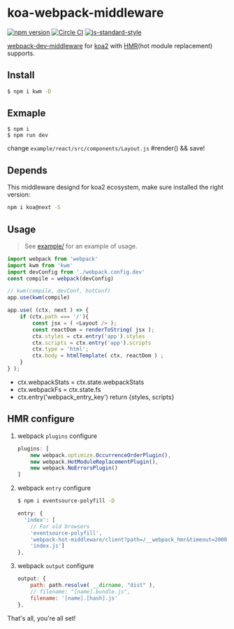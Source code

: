 # koa-webpack-middleware

[![npm version](http://img.shields.io/npm/v/koa-webpack-middleware.svg?style=flat-square)](https://npmjs.org/package/koa-webpack-middleware "View this project on npm")
[![Circle CI](https://circleci.com/gh/leecade/koa-webpack-middleware.svg)](https://circleci.com/gh/leecade/koa-webpack-middleware)
[![js-standard-style](https://img.shields.io/badge/code%20style-standard-brightgreen.svg)](http://standardjs.com/)

[webpack-dev-middleware](https://github.com/webpack/webpack-dev-middleware) for [koa2](https://github.com/koajs/koa/tree/v2.x) with [HMR](http://webpack.github.io/docs/hot-module-replacement-with-webpack.html)(hot module replacement) supports.

## Install

```sh
$ npm i kwm -D
```

## Exmaple

```
$ npm i
$ npm run dev
```

change  `example/react/src/components/Layout.js` #render() && save! 

## Depends

This middleware designd for koa2 ecosystem, make sure installed the right version:

```sh
npm i koa@next -S
```

## Usage

> See [example/](./example/) for an example of usage.

```js
import webpack from 'webpack'
import kwm from 'kwm'
import devConfig from './webpack.config.dev'
const compile = webpack(devConfig)

// kwm(compile, devConf, hotConf) 
app.use(kwm(compile)

app.use( (ctx, next ) => {
    if (ctx.path === '/'){
        const jsx = ( <Layout /> );
        const reactDom = renderToString( jsx );
        ctx.styles = ctx.entry('app').styles
        ctx.scripts = ctx.entry('app').scripts
        ctx.type = 'html';
        ctx.body = htmlTemplate( ctx, reactDom ) ;
    }
} );

```

- ctx.webpackStats = ctx.state.webpackStats
- ctx.webpackFs = ctx.state.fs
- ctx.entry('webpack_entry_key') return {styles, scripts}

## HMR configure

1. webpack `plugins` configure

    ```js
    plugins: [
        new webpack.optimize.OccurrenceOrderPlugin(),
        new webpack.HotModuleReplacementPlugin(),
        new webpack.NoErrorsPlugin()
    ]
    ```
2. webpack `entry` configure

    ```sh
    $ npm i eventsource-polyfill -D
    ```

    ```js
    entry: {
      'index': [
        // For old browsers
        'eventsource-polyfill',
        'webpack-hot-middleware/client?path=/__webpack_hmr&timeout=20000',
        'index.js']
    },
    ```

3. webpack `output` configure 
    
    ```js
    output: {
        path: path.resolve( __dirname, "dist" ),
        // filename: "[name].bundle.js",
        filename: '[name].[hash].js'
    },
    ```

That's all, you're all set!
    
